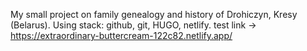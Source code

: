 My small project on family genealogy and history of Drohiczyn, Kresy (Belarus).
Using stack: github, git, HUGO, netlify. 
test link -> https://extraordinary-buttercream-122c82.netlify.app/
